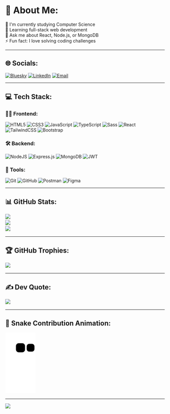 # 💫 About Me:
🔭 I'm currently studying Computer Science  
🌱 Learning full-stack web development  
💬 Ask me about React, Node.js, or MongoDB  
⚡ Fun fact: I love solving coding challenges  

---

## 🌐 Socials:
[![Bluesky](https://img.shields.io/badge/bluesky-0285FF?style=for-the-badge&logo=bluesky&logoColor=white)](https://bsky.app/profile/mouhamedbouzayan.bsky.social)
[![LinkedIn](https://img.shields.io/badge/LinkedIn-%230077B5.svg?style=for-the-badge&logo=linkedin&logoColor=white)](https://www.linkedin.com/in/mouhamed-bouzayan-9a7222344/)
[![Email](https://img.shields.io/badge/Email-D14836?style=for-the-badge&logo=gmail&logoColor=white)](mailto:mohammedbouzi177@gmail.com)


---

## 💻 Tech Stack:

### 👨‍💻 Frontend:
![HTML5](https://img.shields.io/badge/html5-%23E34F26.svg?style=for-the-badge&logo=html5&logoColor=white)
![CSS3](https://img.shields.io/badge/css3-%231572B6.svg?style=for-the-badge&logo=css3&logoColor=white)
![JavaScript](https://img.shields.io/badge/javascript-%23323330.svg?style=for-the-badge&logo=javascript&logoColor=%23F7DF1E)
![TypeScript](https://img.shields.io/badge/typescript-%23007ACC.svg?style=for-the-badge&logo=typescript&logoColor=white)
![Sass](https://img.shields.io/badge/Sass-%23CC6699.svg?style=for-the-badge&logo=sass&logoColor=white)
![React](https://img.shields.io/badge/react-%2320232a.svg?style=for-the-badge&logo=react&logoColor=%2361DAFB)
![TailwindCSS](https://img.shields.io/badge/tailwindcss-%2338B2AC.svg?style=for-the-badge&logo=tailwind-css&logoColor=white)
![Bootstrap](https://img.shields.io/badge/bootstrap-%238511FA.svg?style=for-the-badge&logo=bootstrap&logoColor=white)


### 🛠 Backend:
![NodeJS](https://img.shields.io/badge/node.js-6DA55F?style=for-the-badge&logo=node.js&logoColor=white)
![Express.js](https://img.shields.io/badge/express.js-%23404d59.svg?style=for-the-badge&logo=express&logoColor=%2361DAFB)
![MongoDB](https://img.shields.io/badge/MongoDB-%234ea94b.svg?style=for-the-badge&logo=mongodb&logoColor=white)
![JWT](https://img.shields.io/badge/JWT-black?style=for-the-badge&logo=JSON%20web%20tokens&logoColor=white)

### 🧰 Tools:
![Git](https://img.shields.io/badge/git-%23F05033.svg?style=for-the-badge&logo=git&logoColor=white)
![GitHub](https://img.shields.io/badge/github-%23121011.svg?style=for-the-badge&logo=github&logoColor=white)
![Postman](https://img.shields.io/badge/Postman-FF6C37?style=for-the-badge&logo=postman&logoColor=white)
![Figma](https://img.shields.io/badge/figma-%23F24E1E.svg?style=for-the-badge&logo=figma&logoColor=white)

---

## 📊 GitHub Stats:
![](https://github-readme-stats.vercel.app/api?username=MOUHAMEDBOUZAYAN&theme=dark&hide_border=false&include_all_commits=true&count_private=true)  
![](https://github-readme-streak-stats.herokuapp.com/?user=MOUHAMEDBOUZAYAN&theme=dark&hide_border=false)  
![](https://github-readme-stats.vercel.app/api/top-langs/?username=MOUHAMEDBOUZAYAN&theme=dark&hide_border=false&include_all_commits=true&count_private=true&layout=compact)

---

## 🏆 GitHub Trophies:
![](https://github-profile-trophy.vercel.app/?username=MOUHAMEDBOUZAYAN&theme=radical&no-frame=false&no-bg=true&margin-w=4)

---

## ✍️ Dev Quote:
![](https://quotes-github-readme.vercel.app/api?type=horizontal&theme=radical)

---

## 🐍 Snake Contribution Animation:
![Snake animation](https://raw.githubusercontent.com/MOUHAMEDBOUZAYAN/MOUHAMEDBOUZAYAN/output/github-contribution-grid-snake.svg)

---

[![](https://visitcount.itsvg.in/api?id=MOUHAMEDBOUZAYAN&icon=0&color=0)](https://visitcount.itsvg.in)
